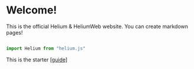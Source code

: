 # Welcome!

This is the official Helium & HeliumWeb website. You can create markdown pages!

```js

import Helium from "helium.js"

```

This is the starter [[guide]](https://docs.vitraclient.ml)
